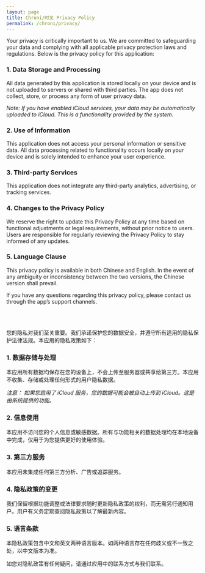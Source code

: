 ```yaml
---
layout: page
title: Chroni/时见 Privacy Policy
permalink: /chroni/privacy/
---
```


Your privacy is critically important to us. We are committed to safeguarding your data and complying with all applicable privacy protection laws and regulations. Below is the privacy policy for this application:

### 1. Data Storage and Processing
All data generated by this application is stored locally on your device and is not uploaded to servers or shared with third parties. The app does not collect, store, or process any form of user privacy data.

_Note: If you have enabled iCloud services, your data may be automatically uploaded to iCloud. This is a functionality provided by the system._

### 2. Use of Information
This application does not access your personal information or sensitive data. All data processing related to functionality occurs locally on your device and is solely intended to enhance your user experience.

### 3. Third-party Services
This application does not integrate any third-party analytics, advertising, or tracking services.

### 4. Changes to the Privacy Policy
We reserve the right to update this Privacy Policy at any time based on functional adjustments or legal requirements, without prior notice to users. Users are responsible for regularly reviewing the Privacy Policy to stay informed of any updates.

### 5. Language Clause
This privacy policy is available in both Chinese and English. In the event of any ambiguity or inconsistency between the two versions, the Chinese version shall prevail.

If you have any questions regarding this privacy policy, please contact us through the app’s support channels.


<br/>
<br/>

您的隐私对我们至关重要。我们承诺保护您的数据安全，并遵守所有适用的隐私保护法律法规。本应用的隐私政策如下：

### 1. 数据存储与处理
本应用所有数据均保存在您的设备上，不会上传至服务器或共享给第三方。本应用不收集、存储或处理任何形式的用户隐私数据。

_注意： 如果您启用了 iCloud 服务，您的数据可能会被自动上传到 iCloud。这是由系统提供的功能。_

### 2. 信息使用
本应用不访问您的个人信息或敏感数据。所有与功能相关的数据处理均在本地设备中完成，仅用于为您提供更好的使用体验。

### 3. 第三方服务
本应用未集成任何第三方分析、广告或追踪服务。

### 4. 隐私政策的变更
我们保留根据功能调整或法律要求随时更新隐私政策的权利，而无需另行通知用户。用户有义务定期查阅隐私政策以了解最新内容。

### 5. 语言条款
本隐私政策包含中文和英文两种语言版本。如两种语言存在任何歧义或不一致之处，以中文版本为准。

如您对隐私政策有任何疑问，请通过应用中的联系方式与我们联系。
